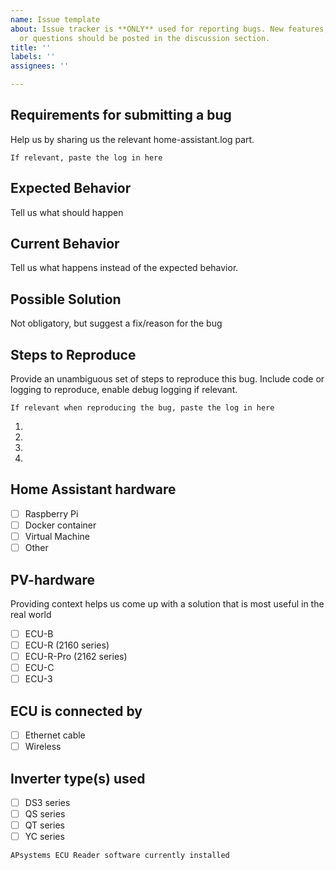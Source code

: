```yaml
---
name: Issue template
about: Issue tracker is **ONLY** used for reporting bugs. New features, discussions
  or questions should be posted in the discussion section.
title: ''
labels: ''
assignees: ''

---
```


## Requirements for submitting a bug
Help us by sharing us the relevant home-assistant.log part. 
```
If relevant, paste the log in here
```

## Expected Behavior
Tell us what should happen

## Current Behavior
Tell us what happens instead of the expected behavior.

## Possible Solution
Not obligatory, but suggest a fix/reason for the bug

## Steps to Reproduce
Provide an unambiguous set of steps to reproduce this bug. 
  Include code or logging to reproduce, enable debug logging if relevant.
```
If relevant when reproducing the bug, paste the log in here
```

1.
2.
3.
4.

## Home Assistant hardware

- [ ] Raspberry Pi
- [ ] Docker container
- [ ] Virtual Machine
- [ ] Other

## PV-hardware
Providing context helps us come up with a solution that is most useful in the real world

- [ ] ECU-B
- [ ] ECU-R (2160 series)
- [ ] ECU-R-Pro (2162 series)
- [ ] ECU-C
- [ ] ECU-3

## ECU is connected by
- [ ] Ethernet cable
- [ ] Wireless

## Inverter type(s) used
- [ ] DS3 series
- [ ] QS series
- [ ] QT series
- [ ] YC series

```
APsystems ECU Reader software currently installed
```
